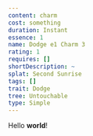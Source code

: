 ```yaml
---
content: charm
cost: something
duration: Instant
essence: 1
name: Dodge e1 Charm 3
rating: 1
requires: []
shortDescription: ~
splat: Second Sunrise
tags: []
trait: Dodge
tree: Untouchable
type: Simple
---
```


Hello **world**!

